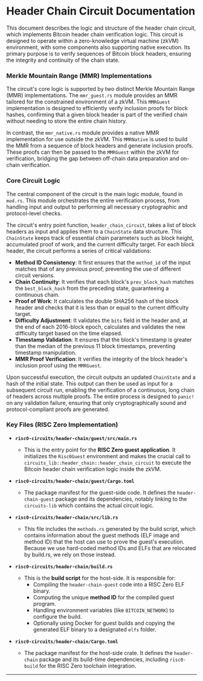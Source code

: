 # Header Chain Circuit Documentation

This document describes the logic and structure of the header chain circuit, which implements Bitcoin header chain verification logic. This circuit is designed to operate within a zero-knowledge virtual machine (zkVM) environment, with some components also supporting native execution. Its primary purpose is to verify sequences of Bitcoin block headers, ensuring the integrity and continuity of the chain state.

### Merkle Mountain Range (MMR) Implementations

The circuit's core logic is supported by two distinct Merkle Mountain Range (MMR) implementations. The `mmr_guest.rs` module provides an MMR tailored for the constrained environment of a zkVM. This `MMRGuest` implementation is designed to efficiently verify inclusion proofs for block hashes, confirming that a given block header is part of the verified chain without needing to store the entire chain history.

In contrast, the `mmr_native.rs` module provides a native MMR implementation for use outside the zkVM. This `MMRNative` is used to build the MMR from a sequence of block headers and generate inclusion proofs. These proofs can then be passed to the `MMRGuest` within the zkVM for verification, bridging the gap between off-chain data preparation and on-chain verification.

### Core Circuit Logic

The central component of the circuit is the main logic module, found in `mod.rs`. This module orchestrates the entire verification process, from handling input and output to performing all necessary cryptographic and protocol-level checks.

The circuit's entry point function, `header_chain_circuit`, takes a list of block headers as input and applies them to a `ChainState` data structure. This `ChainState` keeps track of essential chain parameters such as block height, accumulated proof of work, and the current difficulty target. For each block header, the circuit performs a series of critical validations:

* **Method ID Consistency**: It first ensures that the `method_id` of the input matches that of any previous proof, preventing the use of different circuit versions.
* **Chain Continuity**: It verifies that each block's `prev_block_hash` matches the `best_block_hash` from the preceding state, guaranteeing a continuous chain.
* **Proof of Work**: It calculates the double SHA256 hash of the block header and checks that it is less than or equal to the current difficulty target.
* **Difficulty Adjustment**: It validates the `bits` field in the header and, at the end of each 2016-block epoch, calculates and validates the new difficulty target based on the time elapsed.
* **Timestamp Validation**: It ensures that the block's timestamp is greater than the median of the previous 11 block timestamps, preventing timestamp manipulation.
* **MMR Proof Verification**: It verifies the integrity of the block header's inclusion proof using the `MMRGuest`.

Upon successful execution, the circuit outputs an updated `ChainState` and a hash of the initial state. This output can then be used as input for a subsequent circuit run, enabling the verification of a continuous, long chain of headers across multiple proofs. The entire process is designed to `panic!` on any validation failure, ensuring that only cryptographically sound and protocol-compliant proofs are generated.

### Key Files (RISC Zero Implementation)

  * **`risc0-circuits/header-chain/guest/src/main.rs`**

      * This is the entry point for the **RISC Zero guest application**. It initializes the `Risc0Guest` environment and makes the crucial call to `circuits_lib::header_chain::header_chain_circuit` to execute the Bitcoin header chain verification logic inside the zkVM.

  * **`risc0-circuits/header-chain/guest/Cargo.toml`**

      * The package manifest for the guest-side code. It defines the `header-chain-guest` package and its dependencies, notably linking to the `circuits-lib` which contains the actual circuit logic.

  * **`risc0-circuits/header-chain/src/lib.rs`**

      * This file includes the `methods.rs` generated by the build script, which contains information about the guest methods (ELF image and method ID) that the host can use to prove the guest's execution. Because we use hard-coded method IDs and ELFs that are relocated by build.rs, we rely on those instead.

  * **`risc0-circuits/header-chain/build.rs`**

      * This is the **build script** for the host-side. It is responsible for:
          * Compiling the `header-chain-guest` code into a RISC Zero ELF binary.
          * Computing the unique **method ID** for the compiled guest program.
          * Handling environment variables (like `BITCOIN_NETWORK`) to configure the build.
          * Optionally using Docker for guest builds and copying the generated ELF binary to a designated `elfs` folder.

  * **`risc0-circuits/header-chain/Cargo.toml`**

      * The package manifest for the host-side crate. It defines the `header-chain` package and its build-time dependencies, including `risc0-build` for the RISC Zero toolchain integration.

---